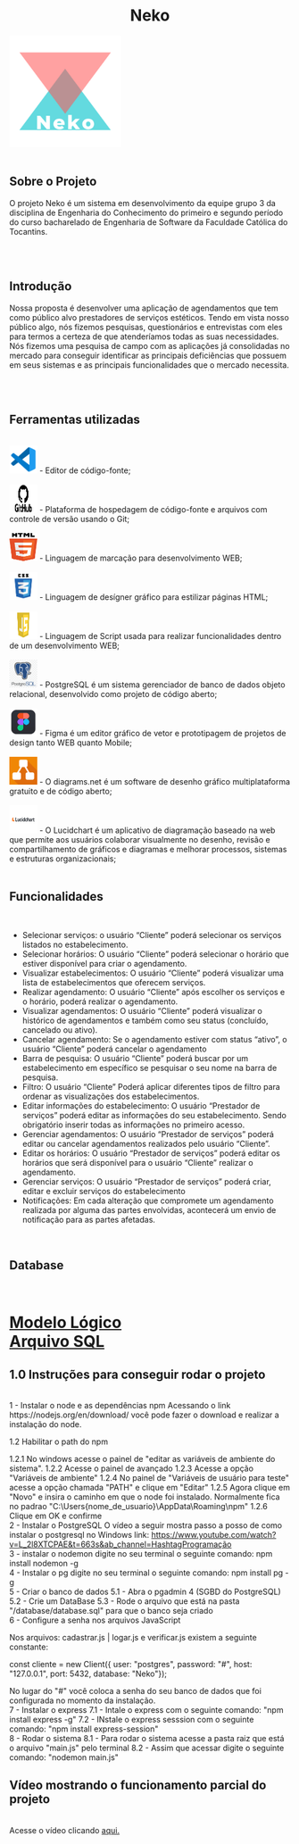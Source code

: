 <h1 align="center"> Neko </h1>
<img id="neko" src="images/Logos/new%20logo.png" alt="Neko - Logo" width='200px'>
<br>
<br>
<h2 align="left"> Sobre o Projeto</h2>

O projeto Neko é um sistema em desenvolvimento da equipe grupo 3 da disciplina de Engenharia do Conhecimento do primeiro e segundo período do curso bacharelado de Engenharia de Software da Faculdade Católica do Tocantins.

<br><br>
<h2>Introdução</h2>
Nossa proposta é desenvolver uma aplicação de agendamentos que tem como público alvo prestadores de serviços estéticos.
Tendo em vista nosso público algo, nós fizemos pesquisas, questionários e entrevistas com eles para termos a certeza de que atenderíamos todas as suas necessidades.
Nós fizemos uma pesquisa de campo com as aplicações já consolidadas no mercado para conseguir identificar as principais deficiências que possuem em seus sistemas e as principais funcionalidades que o mercado necessita.

<br><br>
<h2>Ferramentas utilizadas</h2>
<br>
<img class="logos" style="width:50px; height:50px;" src="Images/Logos%20Ferramentas/vscode.png" alt="Logo VS Code"> - Editor de código-fonte;
<br><br>
<img class="logos" style="width:50px; height:50px;" src="Images/Logos%20Ferramentas/github.png" alt="Logo Git Hub"> - Plataforma de hospedagem de código-fonte e arquivos com controle de versão usando o Git;
<br><br>
<img class="logos" style="width:50px; height:50px;" src="Images/Logos%20Ferramentas/html.png" alt="Logo HTML5"> - Linguagem de marcação para desenvolvimento WEB;
<br><br>
<img class="logos" style="width:50px; height:50px;" src="Images/Logos%20Ferramentas/css.png" alt="Logo CSS3"> - Linguagem de desígner gráfico para estilizar páginas HTML;
<br><br>
<img class="logos" style="width:50px; height:50px;" src="Images/Logos%20Ferramentas/javascript.png" alt="Logo Java Script"> - Linguagem de Script usada para realizar funcionalidades dentro de um desenvolvimento WEB;
<br><br>
<img class="logos" style="width:50px; height:50px;" src="Images/Logos%20Ferramentas/postgresql.png" alt="Logo PostgreSql"> - PostgreSQL é um sistema gerenciador de banco de dados objeto relacional, desenvolvido como projeto de código aberto;
<br><br>
<img class="logos" style="width:50px; height:50px;" src="Images/Logos%20Ferramentas/figma.png" alt="Logo Figma"> - Figma é um editor gráfico de vetor e prototipagem de projetos de design tanto WEB quanto Mobile;
<br><br>
<img class="logos" style="width:50px; height:50px;" src="Images/Logos%20Ferramentas/drawio.png" alt="Logo Draw.io"> - O diagrams.net é um software de desenho gráfico multiplataforma gratuito e de código aberto;
<br><br>
<img class="logos" style="width:50px; height:50px;" src="Images/Logos%20Ferramentas/lucidchart.png" alt="Logo LucidChart"> - O Lucidchart é um aplicativo de diagramação baseado na web que permite aos usuários colaborar visualmente no desenho, revisão e compartilhamento de gráficos e diagramas e melhorar processos, sistemas e estruturas organizacionais;

<br>
<br>
<h2>Funcionalidades</h2>
<br>
<ul>
    <li>Selecionar serviços: 
o usuário “Cliente” poderá selecionar os serviços listados no estabelecimento.
</li>

<li>Selecionar horários:
O usuário “Cliente” poderá selecionar o horário que estiver disponível para criar o agendamento.
</li>

<li>Visualizar estabelecimentos:
O usuário “Cliente” poderá visualizar uma lista de estabelecimentos que oferecem serviços.
</li>

<li>Realizar agendamento:
O usuário “Cliente” após escolher os serviços e o horário, poderá realizar o agendamento.
</li>

<li>Visualizar agendamentos:
O usuário “Cliente” poderá visualizar o histórico de agendamentos e também como seu status (concluído, cancelado ou ativo).
</li>

<li>Cancelar agendamento:
Se o agendamento estiver com status “ativo”, o usuário “Cliente” poderá cancelar o agendamento
</li>

<li>Barra de pesquisa:
O usuário “Cliente” poderá buscar por um estabelecimento em específico se pesquisar o seu nome na barra de pesquisa.
</li>

<li>Filtro:
O usuário “Cliente” Poderá aplicar diferentes tipos de filtro para ordenar as visualizações dos estabelecimentos.
</li>

<li>Editar informações do estabelecimento:
O usuário “Prestador de serviços” poderá editar as informações do seu estabelecimento. Sendo obrigatório inserir todas as informações no primeiro acesso.
</li>

<li>Gerenciar agendamentos: O usuário “Prestador de serviços” poderá editar ou cancelar agendamentos realizados pelo usuário “Cliente”.
</li>

<li>Editar os horários:
O usuário “Prestador de serviços” poderá editar os horários que será disponível para o usuário “Cliente” realizar o agendamento.
</li>

<li>Gerenciar serviços:
O usuário “Prestador de serviços” poderá criar, editar e excluir serviços do estabelecimento
</li>

<li>Notificações:
Em cada alteração que compromete um agendamento realizada por alguma das partes envolvidas, acontecerá um envio de notificação para as partes afetadas.
</li>

</ul>
<br>

<h2> Database </h2>
<br>

<a href="https://github.com/Alves-Andre/NekoSite/blob/main/Database/Modelo%20Lógico.png"> Modelo Lógico </a>
<br>
<a href="https://github.com/Alves-Andre/NekoSite/blob/main/Database/database.sql"> Arquivo SQL </a>
=======
</ul>

<h2> 1.0 Instruções para conseguir rodar o projeto </h2>
<br>
1 - Instalar o node e as dependências npm
Acessando o link https://nodejs.org/en/download/ você pode fazer o download e realizar a instalação do node.

1.2 Habilitar o path do npm

1.2.1 No windows acesse o painel de "editar as variáveis de ambiente do sistema".
1.2.2 Acesse o painel de avançado
1.2.3 Acesse a opção "Variáveis de ambiente"
1.2.4 No painel de "Variáveis de usuário para teste" acesse a opção chamada "PATH" e clique em "Editar"
1.2.5 Agora clique em "Novo" e insira o caminho em que o node foi instalado. Normalmente fica no padrao "C:\Users\{nome_de_usuario}\AppData\Roaming\npm"
1.2.6 Clique em OK e confirme
<br>
2 - Instalar o PostgreSQL
O vídeo a seguir mostra passo a posso de como instalar o postgresql no Windows
link: https://www.youtube.com/watch?v=L_2l8XTCPAE&t=663s&ab_channel=HashtagProgramação
<br>
3 - instalar o nodemon 
digite no seu terminal o seguinte comando:
    npm install nodemon -g
<br>
4 - Instalar o pg
digite no seu terminal o seguinte comando:
    npm install pg -g
<br>
5 - Criar o banco de dados
5.1 - Abra o pgadmin 4 (SGBD do PostgreSQL)
5.2 - Crie um DataBase
5.3 - Rode o arquivo que está na pasta "/database/database.sql" para que o banco seja criado
<br>
6 - Configure a senha nos arquivos JavaScript

Nos arquivos: cadastrar.js | logar.js e verificar.js
existem a seguinte constante:

const cliente = new Client({
        user: "postgres",
        password: "#",
        host: "127.0.0.1",
        port: 5432,
        database: "Neko"});

No lugar do "#" você coloca a senha do seu banco de dados que foi configurada no momento da instalação.
<br>
7 - Instalar o express
7.1 - Intale o express com o seguinte comando: "npm install express -g"
7.2 - INstale o express sesssion com o seguinte comando: "npm install express-session"
<br>
8 - Rodar o sistema
8.1 - Para rodar o sistema acesse a pasta raiz que está o arquivo "main.js" pelo terminal
8.2 - Assim que acessar digite o seguinte comando: "nodemon main.js"

<h2> Vídeo mostrando o funcionamento parcial do projeto</h2>
<br>
Acesse o vídeo clicando <a href="https://github.com/Alves-Andre/NekoSite/blob/main/Video/TerceiroSplit.mp4"> aqui. </a>